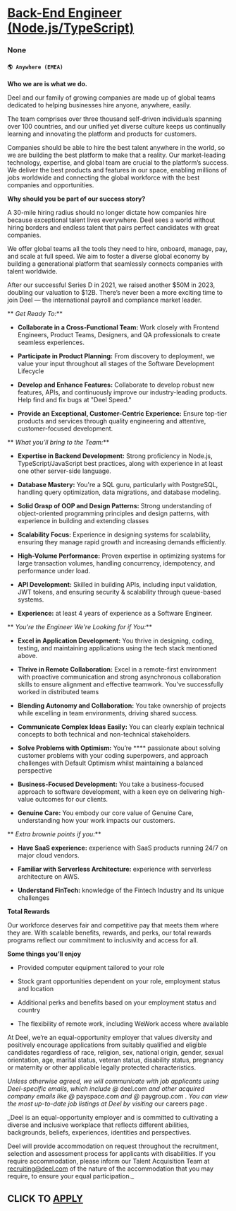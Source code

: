 # [Back-End Engineer (Node.js/TypeScript)](https://www.remotewlb.com/apply/back-end-engineer-node-js-typescript-114743)  
### None  
#### `🌎 Anywhere (EMEA)`  

**Who we are is what we do.**

Deel and our family of growing companies are made up of global teams dedicated to helping businesses hire anyone, anywhere, easily.

The team comprises over three thousand self-driven individuals spanning over 100 countries, and our unified yet diverse culture keeps us continually learning and innovating the platform and products for customers.

Companies should be able to hire the best talent anywhere in the world, so we are building the best platform to make that a reality. Our market-leading technology, expertise, and global team are crucial to the platform’s success. We deliver the best products and features in our space, enabling millions of jobs worldwide and connecting the global workforce with the best companies and opportunities.

 **Why should you be part of our success story?**

A 30-mile hiring radius should no longer dictate how companies hire because exceptional talent lives everywhere. Deel sees a world without hiring borders and endless talent that pairs perfect candidates with great companies.

We offer global teams all the tools they need to hire, onboard, manage, pay, and scale at full speed. We aim to foster a diverse global economy by building a generational platform that seamlessly connects companies with talent worldwide.

After our successful Series D in 2021, we raised another $50M in 2023, doubling our valuation to $12B. There’s never been a more exciting time to join Deel — the international payroll and compliance market leader.

  
 ** _Get Ready To:_**

  *  **Collaborate in a Cross-Functional Team:** Work closely with Frontend Engineers, Product Teams, Designers, and QA professionals to create seamless experiences.

  *  **Participate in Product Planning:** From discovery to deployment, we value your input throughout all stages of the Software Development Lifecycle 

  * **Develop and Enhance Features:** Collaborate to develop robust new features, APIs, and continuously improve our industry-leading products. Help find and fix bugs at "Deel Speed."

  *  **Provide an Exceptional, Customer-Centric Experience:** Ensure top-tier products and services through quality engineering and attentive, customer-focused development.  

  
 ** _What you’ll bring to the Team:_**

  *  **Expertise in Backend Development:** Strong proficiency in Node.js, TypeScript/JavaScript best practices, along with experience in at least one other server-side language.

  *  **Database Mastery:** You're a SQL guru, particularly with PostgreSQL, handling query optimization, data migrations, and database modeling.

  *  **Solid Grasp of OOP and Design Patterns:** Strong understanding of object-oriented programming principles and design patterns, with experience in building and extending classes

  *  **Scalability Focus:** Experience in designing systems for scalability, ensuring they manage rapid growth and increasing demands efficiently.

  *  **High-Volume Performance:** Proven expertise in optimizing systems for large transaction volumes, handling concurrency, idempotency, and performance under load.

  *  **API Development:** Skilled in building APIs, including input validation, JWT tokens, and ensuring security & scalability through queue-based systems.

  *  **Experience:** at least 4 years of experience as a Software Engineer.  

  
 ** _You're the Engineer We're Looking for if You:_**

  *  **Excel in Application Development:** You thrive in designing, coding, testing, and maintaining applications using the tech stack mentioned above.

  *  **Thrive in Remote Collaboration:** Excel in a remote-first environment with proactive communication and strong asynchronous collaboration skills to ensure alignment and effective teamwork. You’ve successfully worked in distributed teams 

  * **Blending Autonomy and Collaboration:** You take ownership of projects while excelling in team environments, driving shared success.

  *  **Communicate Complex Ideas Easily:** You can clearly explain technical concepts to both technical and non-technical stakeholders.

  *  **Solve Problems with Optimism:** You’re **** passionate about solving customer problems with your coding superpowers, and approach challenges with Default Optimism whilst maintaining a balanced perspective

  *  **Business-Focused Development:** You take a business-focused approach to software development, with a keen eye on delivering high-value outcomes for our clients.

  *  **Genuine Care:** You embody our core value of Genuine Care, understanding how your work impacts our customers.  

  
 ** _Extra brownie points if you:_**

  *  **Have SaaS experience:** experience with SaaS products running 24/7 on major cloud vendors.

  *  **Familiar with Serverless Architecture:** experience with serverless architecture on AWS.

  *  **Understand FinTech:** knowledge of the Fintech Industry and its unique challenges 

**Total Rewards**

Our workforce deserves fair and competitive pay that meets them where they are. With scalable benefits, rewards, and perks, our total rewards programs reflect our commitment to inclusivity and access for all.

**Some things you’ll enjoy**

  * Provided computer equipment tailored to your role

  * Stock grant opportunities dependent on your role, employment status and location

  * Additional perks and benefits based on your employment status and country

  * The flexibility of remote work, including WeWork access where available

At Deel, we’re an equal-opportunity employer that values diversity and positively encourage applications from suitably qualified and eligible candidates regardless of race, religion, sex, national origin, gender, sexual orientation, age, marital status, veteran status, disability status, pregnancy or maternity or other applicable legally protected characteristics.

 _Unless otherwise agreed, we will communicate with job applicants using Deel-specific emails, which include @_ deel.com _and other acquired company emails like @_ payspace.com _and @_ paygroup.com _. You can view the most up-to-date job listings at Deel by visiting_ our careers page _._  
  
 _Deel is an equal-opportunity employer and is committed to cultivating a diverse and inclusive workplace that reflects different abilities, backgrounds, beliefs, experiences, identities and perspectives.  
  
Deel will provide accommodation on request throughout the recruitment, selection and assessment process for applicants with disabilities. If you require accommodation, please inform our Talent Acquisition Team at recruiting@deel.com of the nature of the accommodation that you may require, to ensure your equal participation._

  
## CLICK TO [APPLY](https://www.remotewlb.com/apply/back-end-engineer-node-js-typescript-114743)

